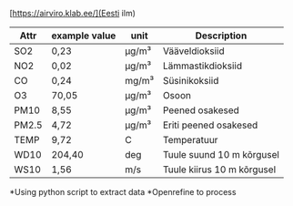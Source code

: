 [https://airviro.klab.ee/](Eesti ilm)

| Attr  | example value | unit    | Description                 |
| ----- | ------------- | ------- | --------------------------- |
| SO2   | 0,23          | µg/m³ | Vääveldioksiid            |
| NO2   | 0,02          | µg/m³ | Lämmastikdioksiid          |
| CO    | 0,24          | mg/m³  | Süsinikoksiid              |
| O3    | 70,05         | µg/m³ | Osoon                       |
| PM10  | 8,55          | µg/m³ | Peened osakesed             |
| PM2.5 | 4,72          | µg/m³ | Eriti peened osakesed       |
| TEMP  | 9,72          | C       | Temperatuur                 |
| WD10  | 204,40        | deg     | Tuule suund 10 m kõrgusel  |
| WS10  | 1,56          | m/s     | Tuule kiirus 10 m kõrgusel |


*Using python script to extract data
*Openrefine to process